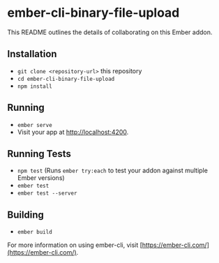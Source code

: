 # ember-cli-binary-file-upload

This README outlines the details of collaborating on this Ember addon.

## Installation

* `git clone <repository-url>` this repository
* `cd ember-cli-binary-file-upload`
* `npm install`

## Running

* `ember serve`
* Visit your app at [http://localhost:4200](http://localhost:4200).

## Running Tests

* `npm test` (Runs `ember try:each` to test your addon against multiple Ember versions)
* `ember test`
* `ember test --server`

## Building

* `ember build`

For more information on using ember-cli, visit [https://ember-cli.com/](https://ember-cli.com/).
